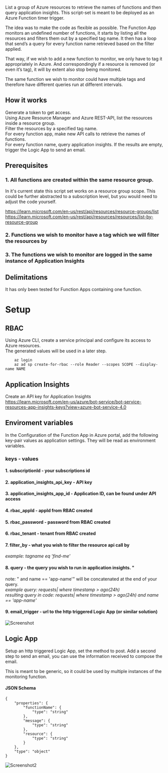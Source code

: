List a group of Azure resources to retrieve the names of functions and then query application insights.
This script-set is meant to be deployed as an Azure Function timer trigger.

The idea was to make the code as flexible as possible. The Function App monitors an undefined number of functions, it starts by listing all the resources and filters them out by a specified tag name. It then has a loop that send’s a query for every function name retrieved based on the filter applied.

That way, if we wish to add a new function to monitor, we only have to tag it appropriately in Azure.
And correspondingly if a resource is removed (or even it’s tag), it will by extent also stop being monitored.

The same function we wish to monitor could have multiple tags and therefore have different queries run at different intervals.
## How it works
Generate a token to get access. \
Using Azure Resource Manager and Azure REST-API, list the resources inside a resource group. \
Filter the resources by a specified tag name. \
For every function app, make new API calls to retrieve the names of functions. \
For every function name, query application insights. If the results are empty, trigger the Logic App to send an email.

## Prerequisites
### 1. All functions are created within the same resource group.
In it's current state this script set works on a resource group scope. This could be further abstracted to a subscription level, but you would need to adjust the code yourself.

https://learn.microsoft.com/en-us/rest/api/resources/resource-groups/list \
https://learn.microsoft.com/en-us/rest/api/resources/resources/list-by-resource-group

### 2. Functions we wish to monitor have a tag which we will filter the resources by
### 3. The functions we wish to monitor are logged in the same instance of Application Insights

## Delimitations
It has only been tested for Function Apps containing one function.

# Setup

## RBAC
Using Azure CLI, create a service principal and configure its access to Azure resources. \
The generated values will be used in a later step.

````
    az login
    az ad sp create-for-rbac --role Reader --scopes SCOPE --display-name NAME
````



## Application Insights
Create an API key for Application Insights \
https://learn.microsoft.com/en-us/azure/bot-service/bot-service-resources-app-insights-keys?view=azure-bot-service-4.0

## Enviroment variables

In the Configuration of the Function App in Azure portal, add the following key-pair values as application settings. They will be read as environment variables.

### keys - values
#### 1. subscriptionId - your subscriptions id
#### 2. application_insights_api_key - API key
#### 3. application_insights_app_id - Application ID, can be found under API access
#### 4. rbac_appId - appId from RBAC created
#### 5. rbac_password - password from RBAC created
#### 6. rbac_tenant - tenant from RBAC created
#### 7. filter_by - what you wish to filter the resource api call by
*example: tagname eq 'find-me'*
#### 8. query - the query you wish to run in application insights. " 
note: " and name == 'app-name'" will be concatenated at the end of your query. \
*example query: requests| where timestamp > ago(24h)* \
*resulting query in code: requests| where timestamp > ago(24h) and name == 'app-name'*
#### 9. email_trigger - url to the http triggered Logic App (or similar solution)

![Screenshot](https://user-images.githubusercontent.com/90894009/200328126-c7e4516d-26f6-4216-a360-c4c8900404bf.png)


## Logic App
Setup an http triggered Logic App, set the method to post.
Add a second step to send an email, you can use the information received to compose the email.

This is meant to be generic, so it could be used by multiple instances of the monitoring function.

#### JSON Schema
```
{
    "properties": {
        "functionName": {
            "type": "string"
        },
        "message": {
            "type": "string"
        },
        "resource": {
            "type": "string"
        }
    },
    "type": "object"
}
```

![Screenshot2](https://user-images.githubusercontent.com/90894009/200333773-642ef27a-d847-47a7-8b4f-e3ffc3339e4d.png)


